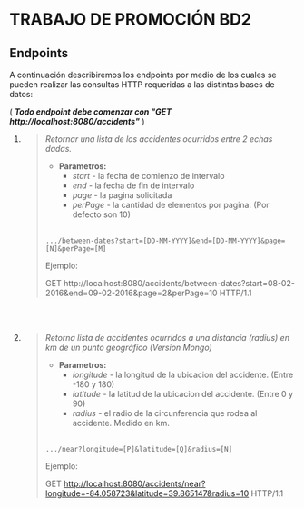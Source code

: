 # TRABAJO DE PROMOCIÓN BD2

##

## **Endpoints**

A continuación describiremos los endpoints por medio de los cuales se pueden realizar las consultas HTTP requeridas a las distintas bases de datos:

( ***Todo endpoint debe comenzar con "GET http://localhost:8080/accidents"*** )


1.  > *Retornar una lista de los accidentes ocurridos entre 2 echas dadas.*
    > 
    > - **Parametros:**
    >   - *start*  - la fecha de comienzo de intervalo
    >   - *end*  - la fecha de fin de intervalo
    >   - *page*  - la pagina solicitada
    >   - *perPage*  - la cantidad de elementos por pagina. (Por defecto son 10)
    > <br></br>
    >```
    >.../between-dates?start=[DD-MM-YYYY]&end=[DD-MM-YYYY]&page=[N]&perPage=[M]
    >```
    >Ejemplo:
    >
    >GET http://localhost:8080/accidents/between-dates?start=08-02-2016&end=09-02-2016&page=2&perPage=10 HTTP/1.1

<br></br>


2.  > *Retorna lista de accidentes ocurridos a una distancia (radius) en km de un punto geográfico (Version Mongo)*
    > 
    > - **Parametros:**
    >   - *longitude*  - la longitud de la ubicacion del accidente. (Entre -180 y 180)
    >   - *latitude*  - la latitud de la ubicacion del accidente. (Entre 0 y 90)
    >   - *radius*  - el radio de la circunferencia que rodea al accidente. Medido en km.
    > <br></br>
    >```
    >.../near?longitude=[P]&latitude=[Q]&radius=[N]
    >```
    >Ejemplo:
    >
    >GET <http://localhost:8080/accidents/near?longitude=-84.058723&latitude=39.865147&radius=10> HTTP/1.1

## 